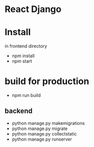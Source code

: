 # React Django

# Install
in frontend directory

* npm install
* npm start

# build for production
* npm run build

## backend
* python manage.py makemigrations
* python manage.py migrate
* python manage.py collectstatic
* python manage.py runserver

